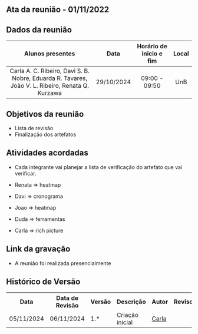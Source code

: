 ## Ata da reunião - 01/11/2022

## Dados da reunião

|                                     Alunos presentes                                     |    Data    | Horário de inicio e fim |      Local       |
| :--------------------------------------------------------------------------------------: | :--------: | :---------------------: | :--------------: |
| Carla A. C. Ribeiro, Davi S. B. Nobre, Eduarda R. Tavares, João V. L. Ribeiro, Renata Q. Kurzawa | 29/10/2024 |      09:00 - 09:50      | UnB |

## Objetivos da reunião

- Lista de revisão
- Finalização dos artefatos

## Atividades acordadas

- Cada integrante vai planejar a lista de verificação do artefato que vai verificar.

- Renata ⇒ heatmap
- Davi ⇒ cronograma
- Joao ⇒ heatmap
- Duda ⇒ ferramentas
- Carla ⇒  rich picture

## Link da gravação

- A reunião foi realizada presencialmente

## Histórico de Versão

<div align="center">
    <table>
    <tr>
        <th>Data</th>
        <th>Data de Revisão</th>
        <th>Versão</th>
        <th>Descrição</th>
        <th>Autor</th>
        <th>Revisor</th>
    </tr>
    <tr>
        <td>05/11/2024</td>
        <td>06/11/2024</td>
        <td>1.*</td>
        <td>Criação inicial</td>
        <td><a href="https://github.com/ccarlaa">Carla</a></td>
        <td><a href="https://github.com/"></a></td>
    </tr>
    </table>
</div>
